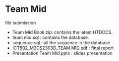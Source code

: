 # Team Mid
file submission

- Team Mid Book.zip: contains the latest HTDOCS.
- team mid.sql : contains the database.
- sequence.sql : all the sequence in the database
- ICT502_M3CS2303D_TEAM MID.pdf : final report
- Presentation Team Mid.pptx : slides presentation
